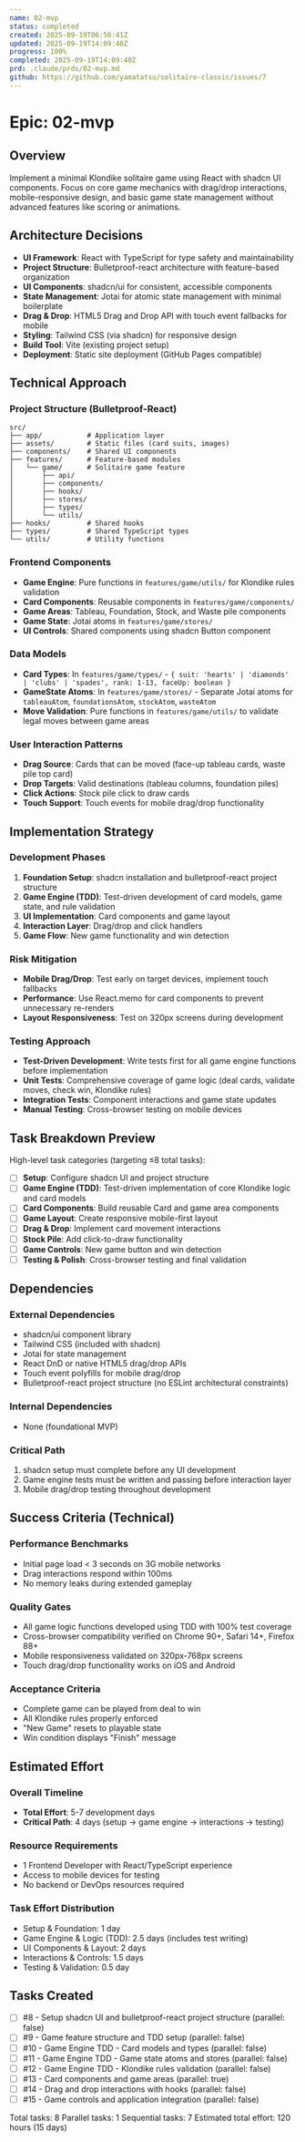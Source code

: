 ```yaml
---
name: 02-mvp
status: completed
created: 2025-09-19T06:50:41Z
updated: 2025-09-19T14:09:40Z
progress: 100%
completed: 2025-09-19T14:09:40Z
prd: .claude/prds/02-mvp.md
github: https://github.com/yamatatsu/solitaire-classic/issues/7
---
```


# Epic: 02-mvp

## Overview
Implement a minimal Klondike solitaire game using React with shadcn UI components. Focus on core game mechanics with drag/drop interactions, mobile-responsive design, and basic game state management without advanced features like scoring or animations.

## Architecture Decisions
- **UI Framework**: React with TypeScript for type safety and maintainability
- **Project Structure**: Bulletproof-react architecture with feature-based organization
- **UI Components**: shadcn/ui for consistent, accessible components
- **State Management**: Jotai for atomic state management with minimal boilerplate
- **Drag & Drop**: HTML5 Drag and Drop API with touch event fallbacks for mobile
- **Styling**: Tailwind CSS (via shadcn) for responsive design
- **Build Tool**: Vite (existing project setup)
- **Deployment**: Static site deployment (GitHub Pages compatible)

## Technical Approach

### Project Structure (Bulletproof-React)
```
src/
├── app/           # Application layer
├── assets/        # Static files (card suits, images)
├── components/    # Shared UI components
├── features/      # Feature-based modules
│   └── game/      # Solitaire game feature
│       ├── api/
│       ├── components/
│       ├── hooks/
│       ├── stores/
│       ├── types/
│       └── utils/
├── hooks/         # Shared hooks
├── types/         # Shared TypeScript types
└── utils/         # Utility functions
```

### Frontend Components
- **Game Engine**: Pure functions in `features/game/utils/` for Klondike rules validation
- **Card Components**: Reusable components in `features/game/components/`
- **Game Areas**: Tableau, Foundation, Stock, and Waste pile components
- **Game State**: Jotai atoms in `features/game/stores/`
- **UI Controls**: Shared components using shadcn Button component

### Data Models
- **Card Types**: In `features/game/types/` - `{ suit: 'hearts' | 'diamonds' | 'clubs' | 'spades', rank: 1-13, faceUp: boolean }`
- **GameState Atoms**: In `features/game/stores/` - Separate Jotai atoms for `tableauAtom`, `foundationsAtom`, `stockAtom`, `wasteAtom`
- **Move Validation**: Pure functions in `features/game/utils/` to validate legal moves between game areas

### User Interaction Patterns
- **Drag Source**: Cards that can be moved (face-up tableau cards, waste pile top card)
- **Drop Targets**: Valid destinations (tableau columns, foundation piles)
- **Click Actions**: Stock pile click to draw cards
- **Touch Support**: Touch events for mobile drag/drop functionality

## Implementation Strategy

### Development Phases
1. **Foundation Setup**: shadcn installation and bulletproof-react project structure
2. **Game Engine (TDD)**: Test-driven development of card models, game state, and rule validation
3. **UI Implementation**: Card components and game layout
4. **Interaction Layer**: Drag/drop and click handlers
5. **Game Flow**: New game functionality and win detection

### Risk Mitigation
- **Mobile Drag/Drop**: Test early on target devices, implement touch fallbacks
- **Performance**: Use React.memo for card components to prevent unnecessary re-renders
- **Layout Responsiveness**: Test on 320px screens during development

### Testing Approach
- **Test-Driven Development**: Write tests first for all game engine functions before implementation
- **Unit Tests**: Comprehensive coverage of game logic (deal cards, validate moves, check win, Klondike rules)
- **Integration Tests**: Component interactions and game state updates
- **Manual Testing**: Cross-browser testing on mobile devices

## Task Breakdown Preview
High-level task categories (targeting ≤8 total tasks):
- [ ] **Setup**: Configure shadcn UI and project structure
- [ ] **Game Engine (TDD)**: Test-driven implementation of core Klondike logic and card models
- [ ] **Card Components**: Build reusable Card and game area components
- [ ] **Game Layout**: Create responsive mobile-first layout
- [ ] **Drag & Drop**: Implement card movement interactions
- [ ] **Stock Pile**: Add click-to-draw functionality
- [ ] **Game Controls**: New game button and win detection
- [ ] **Testing & Polish**: Cross-browser testing and final validation

## Dependencies

### External Dependencies
- shadcn/ui component library
- Tailwind CSS (included with shadcn)
- Jotai for state management
- React DnD or native HTML5 drag/drop APIs
- Touch event polyfills for mobile drag/drop
- Bulletproof-react project structure (no ESLint architectural constraints)

### Internal Dependencies
- None (foundational MVP)

### Critical Path
1. shadcn setup must complete before any UI development
2. Game engine tests must be written and passing before interaction layer
3. Mobile drag/drop testing throughout development

## Success Criteria (Technical)

### Performance Benchmarks
- Initial page load < 3 seconds on 3G mobile networks
- Drag interactions respond within 100ms
- No memory leaks during extended gameplay

### Quality Gates
- All game logic functions developed using TDD with 100% test coverage
- Cross-browser compatibility verified on Chrome 90+, Safari 14+, Firefox 88+
- Mobile responsiveness validated on 320px-768px screens
- Touch drag/drop functionality works on iOS and Android

### Acceptance Criteria
- Complete game can be played from deal to win
- All Klondike rules properly enforced
- "New Game" resets to playable state
- Win condition displays "Finish" message

## Estimated Effort

### Overall Timeline
- **Total Effort**: 5-7 development days
- **Critical Path**: 4 days (setup → game engine → interactions → testing)

### Resource Requirements
- 1 Frontend Developer with React/TypeScript experience
- Access to mobile devices for testing
- No backend or DevOps resources required

### Task Effort Distribution
- Setup & Foundation: 1 day
- Game Engine & Logic (TDD): 2.5 days (includes test writing)
- UI Components & Layout: 2 days
- Interactions & Controls: 1.5 days
- Testing & Validation: 0.5 day

## Tasks Created
- [ ] #8 - Setup shadcn UI and bulletproof-react project structure (parallel: false)
- [ ] #9 - Game feature structure and TDD setup (parallel: false)
- [ ] #10 - Game Engine TDD - Card models and types (parallel: false)
- [ ] #11 - Game Engine TDD - Game state atoms and stores (parallel: false)
- [ ] #12 - Game Engine TDD - Klondike rules validation (parallel: false)
- [ ] #13 - Card components and game areas (parallel: true)
- [ ] #14 - Drag and drop interactions with hooks (parallel: false)
- [ ] #15 - Game controls and application integration (parallel: false)

Total tasks: 8
Parallel tasks: 1
Sequential tasks: 7
Estimated total effort: 120 hours (15 days)
